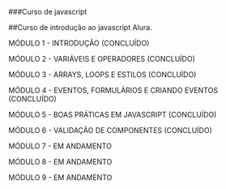 ###Curso de javascript

##Curso de introdução ao javascript Alura.

MÓDULO 1 - INTRODUÇÃO (CONCLUÍDO)

MÓDULO 2 - VARIÁVEIS E OPERADORES (CONCLUÍDO)

MÓDULO 3 - ARRAYS, LOOPS E ESTILOS (CONCLUÍDO)

MÓDULO 4 - EVENTOS, FORMULÁRIOS E CRIANDO EVENTOS (CONCLUÍDO)

MÓDULO 5 - BOAS PRÁTICAS EM JAVASCRIPT (CONCLUÍDO)

MÓDULO 6 - VALIDAÇÃO DE COMPONENTES (CONCLUÍDO)

MÓDULO 7 - EM ANDAMENTO

MÓDULO 8 - EM ANDAMENTO

MÓDULO 9 - EM ANDAMENTO
